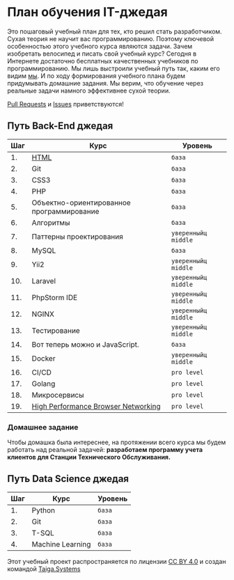 # План обучения IT-джедая

Это пошаговый учебный план для тех, кто решил стать разработчиком. Сухая теория не научит вас программированию. Поэтому ключевой особенностью этого учебного курса являются задачи. Зачем изобретать велосипед и писать свой учебный курс? Сегодня в Интернете достаточно бесплатных качественных учебников по программированию. Мы лишь выстроили учебный путь так, каким его видим [мы](http://taiga.systems/). И по ходу формирования учебного плана будем придумывать домашние задания. Мы верим, что обучение через реальные задачи намного эффективнее сухой теории.  

[Pull Requests](https://github.com/taigasys/school/pulls) и [Issues](https://github.com/taigasys/school/issues) приветствуются! 



## Путь Back-End джедая
| Шаг| Курс                                      |Уровень |
|--- |---                                        |---     |
| 1. | [HTML](steps/1_html.md)                                      | `база` |
| 2. | Git                                       | `база` |
| 3. | CSS3                                      | `база` |
| 4. | PHP                                       | `база` |
| 5. | Объектно-ориентированное программирование | `база` |
| 6. | Алгоритмы                                 | `база` |
| 7. | Паттерны проектирования                   | `уверенныйц middle` |
| 8. | MySQL                                     | `база` |
| 9. | Yii2                                      | `уверенныйц middle` |
| 10. | Laravel                                   | `уверенныйц middle` |
| 11.| PhpStorm IDE                              | `уверенныйц middle` |
| 12.| NGINX                                     | `уверенныйц middle` |
| 13.| Тестирование                              | `уверенныйц middle` |
| 14.| Вот теперь можно и  JavaScript.           | `база` |
| 15.| Docker                                    | `уверенныйц middle` |
| 16.| CI/CD                                     | `pro level` |
| 17.| Golang                                    | `pro level` |
| 18.| Микросервисы                              | `pro level` |
| 19. | [High Performance Browser Networking](https://hpbn.co/) | `pro level` |

### Домашнее задание
Чтобы домашка была интереснее, на протяжении всего курса мы будем работать над реальной задачей: **разработаем программу учета клиентов для Станции Технического Обслуживания.**
  
  
    
      

## Путь Data Science джедая
| Шаг| Курс             |Уровень |
|--- |---               |---     |
| 1. | Python           | `база`|
| 2. | Git              | `база`|
| 3. | T-SQL            | `база`|
| 4. | Machine Learning | `база`|
  
  
  
  
 Этот учебный проект распространяется по лицензии [CC BY 4.0](https://creativecommons.org/licenses/by/4.0/deed.ru) и создан командой [Taiga.Systems](http://taiga.systems/)